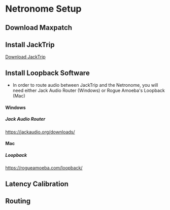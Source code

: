 # Netronome Setup

## Download Maxpatch

## Install JackTrip

[Download JackTrip](https://www.jacktrip.com/download)

## Install Loopback Software

- In order to route audio between JackTrip and the Netronome, you will need either Jack Audio Router (Windows) or Rogue Amoeba's Loopback (Mac)

#### Windows

##### Jack Audio Router

https://jackaudio.org/downloads/

#### Mac

##### Loopback

https://rogueamoeba.com/loopback/

## Latency Calibration

## Routing